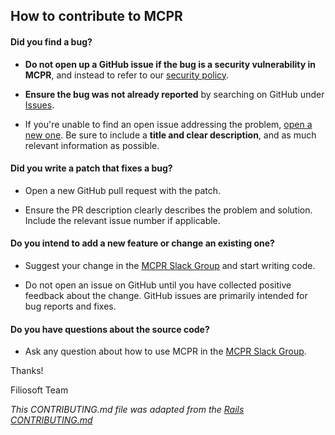 ## How to contribute to MCPR

#### **Did you find a bug?**

* **Do not open up a GitHub issue if the bug is a security vulnerability
  in MCPR**, and instead to refer to our [security policy](SECURITY.md).

* **Ensure the bug was not already reported** by searching on GitHub under [Issues](https://github.com/mcpr/mcpr/issues).

* If you're unable to find an open issue addressing the problem, [open a new one](https://github.com/mcpr/mcpr/issues/new). Be sure to include a **title and clear description**, and as much relevant information as possible.

#### **Did you write a patch that fixes a bug?**

* Open a new GitHub pull request with the patch.

* Ensure the PR description clearly describes the problem and solution. Include the relevant issue number if applicable.

#### **Do you intend to add a new feature or change an existing one?**

* Suggest your change in the [MCPR Slack Group](https://slack.mcpr.io) and start writing code.

* Do not open an issue on GitHub until you have collected positive feedback about the change. GitHub issues are primarily intended for bug reports and fixes.

#### **Do you have questions about the source code?**

* Ask any question about how to use MCPR in the [MCPR Slack Group](https://slack.mcpr.io).

Thanks!

Filiosoft Team


_This CONTRIBUTING.md file was adapted from the [Rails CONTRIBUTING.md](https://github.com/rails/rails/blob/master/CONTRIBUTING.md)_